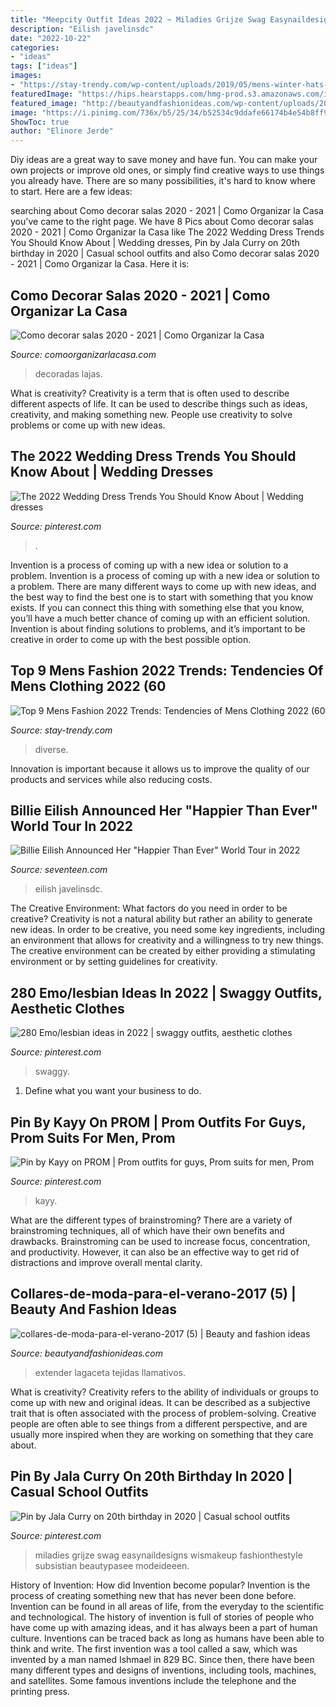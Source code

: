 ```yaml
---
title: "Meepcity Outfit Ideas 2022 ~ Miladies Grijze Swag Easynaildesigns Wismakeup Fashionthestyle Subsistian Beautypasee Modeideeen"
description: "Eilish javelinsdc"
date: "2022-10-22"
categories:
- "ideas"
tags: ["ideas"]
images:
- "https://stay-trendy.com/wp-content/uploads/2019/05/mens-winter-hats-2020-768x960.jpg"
featuredImage: "https://hips.hearstapps.com/hmg-prod.s3.amazonaws.com/images/187972115-517301622624752-7643973660317328613-n-1621621930.jpg?crop=0.847xw:0.423xh;0.0521xw,0.0195xh&amp;resize=1200:*"
featured_image: "http://beautyandfashionideas.com/wp-content/uploads/2017/03/collares-de-moda-para-el-verano-2017-5.jpg"
image: "https://i.pinimg.com/736x/b5/25/34/b52534c9ddafe66174b4e54b8ff976a4.jpg"
ShowToc: true
author: "Elinore Jerde"
---
```



Diy ideas are a great way to save money and have fun. You can make your own projects or improve old ones, or simply find creative ways to use things you already have. There are so many possibilities, it's hard to know where to start. Here are a few ideas:

	

		
searching about Como decorar salas 2020 - 2021 | Como Organizar la Casa you've came to the right page. We have 8 Pics about Como decorar salas 2020 - 2021 | Como Organizar la Casa like The 2022 Wedding Dress Trends You Should Know About | Wedding dresses, Pin by Jala Curry on 20th birthday in 2020 | Casual school outfits and also Como decorar salas 2020 - 2021 | Como Organizar la Casa. Here it is:
		
    
## Como Decorar Salas 2020 - 2021 | Como Organizar La Casa

<img loading=lazy src="https://comoorganizarlacasa.com/wp-content/uploads/2018/01/fotos-de-como-decorar-la-sala-2020-2021-1-254x300.jpg" onerror="this.onerror=null;this.src='https://tse3.mm.bing.net/th?id=OIP.XM3VqCGc0DiMRU_Ov6_CTgAAAA&amp;pid=15.1';" alt="Como decorar salas 2020 - 2021 | Como Organizar la Casa">

_Source: comoorganizarlacasa.com_

>decoradas lajas. 

	

What is creativity?
Creativity is a term that is often used to describe different aspects of life. It can be used to describe things such as ideas, creativity, and making something new. People use creativity to solve problems or come up with new ideas.

    
## The 2022 Wedding Dress Trends You Should Know About | Wedding Dresses

<img loading=lazy src="https://i.pinimg.com/736x/6c/be/03/6cbe03e0e0dbea158b7ea62fb62ab0b3.jpg" onerror="this.onerror=null;this.src='https://tse4.mm.bing.net/th?id=OIP.O2MKYzbm_J0u3O1LEXutugHaJ3&amp;pid=15.1';" alt="The 2022 Wedding Dress Trends You Should Know About | Wedding dresses">

_Source: pinterest.com_

>. 

	

Invention is a process of coming up with a new idea or solution to a problem.
Invention is a process of coming up with a new idea or solution to a problem. There are many different ways to come up with new ideas, and the best way to find the best one is to start with something that you know exists. If you can connect this thing with something else that you know, you’ll have a much better chance of coming up with an efficient solution. Invention is about finding solutions to problems, and it’s important to be creative in order to come up with the best possible option.

    
## Top 9 Mens Fashion 2022 Trends: Tendencies Of Mens Clothing 2022 (60

<img loading=lazy src="https://stay-trendy.com/wp-content/uploads/2019/05/mens-winter-hats-2020-768x960.jpg" onerror="this.onerror=null;this.src='https://tse1.mm.bing.net/th?id=OIP.G827cYTpYoc_F1zXrtP5xwHaJQ&amp;pid=15.1';" alt="Top 9 Mens Fashion 2022 Trends: Tendencies of Mens Clothing 2022 (60">

_Source: stay-trendy.com_

>diverse. 

	

Innovation is important because it allows us to improve the quality of our products and services while also reducing costs.

    
## Billie Eilish Announced Her &quot;Happier Than Ever&quot; World Tour In 2022

<img loading=lazy src="https://hips.hearstapps.com/hmg-prod.s3.amazonaws.com/images/187972115-517301622624752-7643973660317328613-n-1621621930.jpg?crop=0.847xw:0.423xh;0.0521xw,0.0195xh&amp;resize=1200:*" onerror="this.onerror=null;this.src='https://tse1.mm.bing.net/th?id=OIP.B7CSs4r6lw7yqwRH_1s_wQHaDs&amp;pid=15.1';" alt="Billie Eilish Announced Her &quot;Happier Than Ever&quot; World Tour in 2022">

_Source: seventeen.com_

>eilish javelinsdc. 

	

The Creative Environment: What factors do you need in order to be creative?
Creativity is not a natural ability but rather an ability to generate new ideas. In order to be creative, you need some key ingredients, including an environment that allows for creativity and a willingness to try new things. The creative environment can be created by either providing a stimulating environment or by setting guidelines for creativity.

    
## 280 Emo/lesbian Ideas In 2022 | Swaggy Outfits, Aesthetic Clothes

<img loading=lazy src="https://i.pinimg.com/236x/fd/0a/53/fd0a53c796caca26e8fe7fa5b17b4d81.jpg" onerror="this.onerror=null;this.src='https://tse4.mm.bing.net/th?id=OIP.57jiyP9SJh4mZ0VAyxjN3gAAAA&amp;pid=15.1';" alt="280 Emo/lesbian ideas in 2022 | swaggy outfits, aesthetic clothes">

_Source: pinterest.com_

>swaggy. 

	

1. Define what you want your business to do.

    
## Pin By Kayy On PROM | Prom Outfits For Guys, Prom Suits For Men, Prom

<img loading=lazy src="https://i.pinimg.com/736x/e5/2b/94/e52b946d9564173791419f10991a9995--prom-pinterest.jpg" onerror="this.onerror=null;this.src='https://tse3.mm.bing.net/th?id=OIP.Cd1sa2V0JQQ7ptDbtMJUrQHaIr&amp;pid=15.1';" alt="Pin by Kayy on PROM | Prom outfits for guys, Prom suits for men, Prom">

_Source: pinterest.com_

>kayy. 

	

What are the different types of brainstroming?
There are a variety of brainstroming techniques, all of which have their own benefits and drawbacks. Brainstroming can be used to increase focus, concentration, and productivity. However, it can also be an effective way to get rid of distractions and improve overall mental clarity.

    
## Collares-de-moda-para-el-verano-2017 (5) | Beauty And Fashion Ideas

<img loading=lazy src="http://beautyandfashionideas.com/wp-content/uploads/2017/03/collares-de-moda-para-el-verano-2017-5.jpg" onerror="this.onerror=null;this.src='https://tse1.mm.bing.net/th?id=OIP.HGbVGQsyQZtwprQ1oeIdrwHaLH&amp;pid=15.1';" alt="collares-de-moda-para-el-verano-2017 (5) | Beauty and fashion ideas">

_Source: beautyandfashionideas.com_

>extender lagaceta tejidas llamativos. 

	

What is creativity?
Creativity refers to the ability of individuals or groups to come up with new and original ideas. It can be described as a subjective trait that is often associated with the process of problem-solving. Creative people are often able to see things from a different perspective, and are usually more inspired when they are working on something that they care about.

    
## Pin By Jala Curry On 20th Birthday In 2020 | Casual School Outfits

<img loading=lazy src="https://i.pinimg.com/736x/b5/25/34/b52534c9ddafe66174b4e54b8ff976a4.jpg" onerror="this.onerror=null;this.src='https://tse4.mm.bing.net/th?id=OIP.V0pn1x1Wv2ixq01OqB84zwHaKY&amp;pid=15.1';" alt="Pin by Jala Curry on 20th birthday in 2020 | Casual school outfits">

_Source: pinterest.com_

>miladies grijze swag easynaildesigns wismakeup fashionthestyle subsistian beautypasee modeideeen. 

	

History of Invention: How did Invention become popular?
Invention is the process of creating something new that has never been done before. Invention can be found in all areas of life, from the everyday to the scientific and technological. The history of invention is full of stories of people who have come up with amazing ideas, and it has always been a part of human culture. Inventions can be traced back as long as humans have been able to think and write. The first invention was a tool called a saw, which was invented by a man named Ishmael in 829 BC. Since then, there have been many different types and designs of inventions, including tools, machines, and satellites. Some famous inventions include the telephone and the printing press.

